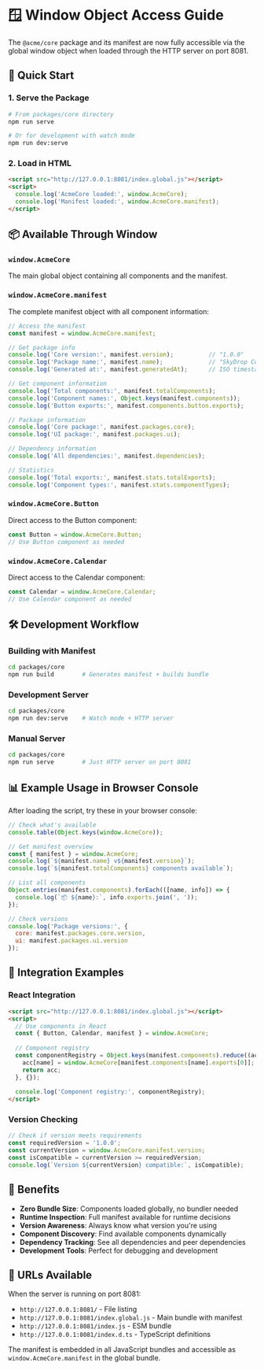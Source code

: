 # 🪟 Window Object Access Guide

The `@acme/core` package and its manifest are now fully accessible via the global window object when loaded through the HTTP server on port 8081.

## 🚀 Quick Start

### 1. Serve the Package
```bash
# From packages/core directory
npm run serve

# Or for development with watch mode
npm run dev:serve
```

### 2. Load in HTML
```html
<script src="http://127.0.0.1:8081/index.global.js"></script>
<script>
  console.log('AcmeCore loaded:', window.AcmeCore);
  console.log('Manifest loaded:', window.AcmeCore.manifest);
</script>
```

## 📦 Available Through Window

### `window.AcmeCore`
The main global object containing all components and the manifest.

### `window.AcmeCore.manifest`
The complete manifest object with all component information:

```javascript
// Access the manifest
const manifest = window.AcmeCore.manifest;

// Get package info
console.log('Core version:', manifest.version);          // "1.0.0"
console.log('Package name:', manifest.name);             // "SkyDrop Core"
console.log('Generated at:', manifest.generatedAt);      // ISO timestamp

// Get component information
console.log('Total components:', manifest.totalComponents);
console.log('Component names:', Object.keys(manifest.components));
console.log('Button exports:', manifest.components.button.exports);

// Package information
console.log('Core package:', manifest.packages.core);
console.log('UI package:', manifest.packages.ui);

// Dependency information
console.log('All dependencies:', manifest.dependencies);

// Statistics
console.log('Total exports:', manifest.stats.totalExports);
console.log('Component types:', manifest.stats.componentTypes);
```

### `window.AcmeCore.Button`
Direct access to the Button component:
```javascript
const Button = window.AcmeCore.Button;
// Use Button component as needed
```

### `window.AcmeCore.Calendar`
Direct access to the Calendar component:
```javascript
const Calendar = window.AcmeCore.Calendar;
// Use Calendar component as needed
```

## 🛠️ Development Workflow

### Building with Manifest
```bash
cd packages/core
npm run build        # Generates manifest + builds bundle
```

### Development Server
```bash
cd packages/core
npm run dev:serve    # Watch mode + HTTP server
```

### Manual Server
```bash
cd packages/core
npm run serve        # Just HTTP server on port 8081
```

## 📊 Example Usage in Browser Console

After loading the script, try these in your browser console:

```javascript
// Check what's available
console.table(Object.keys(window.AcmeCore));

// Get manifest overview
const { manifest } = window.AcmeCore;
console.log(`${manifest.name} v${manifest.version}`);
console.log(`${manifest.totalComponents} components available`);

// List all components
Object.entries(manifest.components).forEach(([name, info]) => {
  console.log(`📦 ${name}:`, info.exports.join(', '));
});

// Check versions
console.log('Package versions:', {
  core: manifest.packages.core.version,
  ui: manifest.packages.ui.version
});
```

## 🔗 Integration Examples

### React Integration
```html
<script src="http://127.0.0.1:8081/index.global.js"></script>
<script>
  // Use components in React
  const { Button, Calendar, manifest } = window.AcmeCore;
  
  // Component registry
  const componentRegistry = Object.keys(manifest.components).reduce((acc, name) => {
    acc[name] = window.AcmeCore[manifest.components[name].exports[0]];
    return acc;
  }, {});
  
  console.log('Component registry:', componentRegistry);
</script>
```

### Version Checking
```javascript
// Check if version meets requirements
const requiredVersion = '1.0.0';
const currentVersion = window.AcmeCore.manifest.version;
const isCompatible = currentVersion >= requiredVersion;
console.log(`Version ${currentVersion} compatible:`, isCompatible);
```

## 🎯 Benefits

- **Zero Bundle Size**: Components loaded globally, no bundler needed
- **Runtime Inspection**: Full manifest available for runtime decisions
- **Version Awareness**: Always know what version you're using
- **Component Discovery**: Find available components dynamically
- **Dependency Tracking**: See all dependencies and peer dependencies
- **Development Tools**: Perfect for debugging and development

## 📁 URLs Available

When the server is running on port 8081:

- `http://127.0.0.1:8081/` - File listing
- `http://127.0.0.1:8081/index.global.js` - Main bundle with manifest
- `http://127.0.0.1:8081/index.js` - ESM bundle
- `http://127.0.0.1:8081/index.d.ts` - TypeScript definitions

The manifest is embedded in all JavaScript bundles and accessible as `window.AcmeCore.manifest` in the global bundle.
